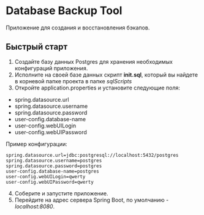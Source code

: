 # Database Backup Tool

Приложение для создания и восстановления бэкапов.

## Быстрый старт
1. Создайте базу данных Postgres для хранения необходимых конфигураций приложения.
2. Исполните на своей базе данных скрипт **init.sql**, который вы найдете в корневой папке проекта в папке *sqlScripts*
3. Откройте application.properties и установите следующие поля:
 - spring.datasource.url
 - spring.datasource.username
 - spring.datasource.password
 - user-config.database-name
 - user-config.webUILogin
 - user-config.webUIPassword
 
Пример конфигурации:
```
spring.datasource.url=jdbc:postgresql://localhost:5432/postgres
spring.datasource.username=postgres
spring.datasource.password=postgres
user-config.database-name=postgres
user-config.webUILogin=qwerty
user-config.webUIPassword=qwerty
```
4. Соберите и запустите приложение.
5. Перейдите на адрес сервера Spring Boot, по умолчанию - *localhost:8080*.